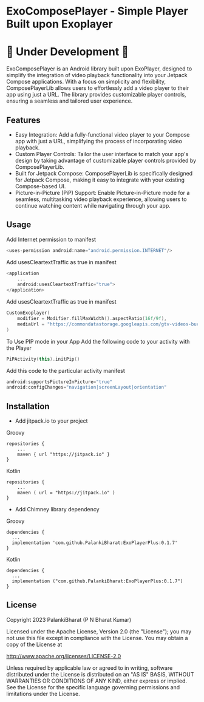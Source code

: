 
# ExoComposePlayer - Simple Player Built upon Exoplayer 
# :construction: Under Development :construction:

ExoComposePlayer is an Android library built upon ExoPlayer, designed to simplify the integration of video playback functionality into your Jetpack Compose applications. With a focus on simplicity and flexibility, ComposePlayerLib allows users to effortlessly add a video player to their app using just a URL. The library provides customizable player controls, ensuring a seamless and tailored user experience.




## Features

- Easy Integration: Add a fully-functional video player to your Compose app with just a URL, simplifying the process of incorporating video playback.
- Custom Player Controls: Tailor the user interface to match your app's design by taking advantage of customizable player controls provided by ComposePlayerLib.
- Built for Jetpack Compose: ComposePlayerLib is specifically designed for Jetpack Compose, making it easy to integrate with your existing Compose-based UI.
- Picture-in-Picture (PiP) Support: Enable Picture-in-Picture mode for a seamless, multitasking video playback experience, allowing users to continue watching content while navigating through your app.


## Usage

Add Internet permission to manifest

```kotlin
<uses-permission android:name="android.permission.INTERNET"/>
```

Add usesCleartextTraffic as true in manifest
```kotlin
<application
    ...
    android:usesCleartextTraffic="true">
</application>
```

Add usesCleartextTraffic as true in manifest
```kotlin
CustomExoplayer(
    modifier = Modifier.fillMaxWidth().aspectRatio(16f/9f),
    mediaUrl = "https://commondatastorage.googleapis.com/gtv-videos-bucket/sample/BigBuckBunny.mp4"
)
```

To Use PIP mode in your App 
Add the following code to your activity with the Player
```kotlin
PiPActivity(this).initPip()
```

Add this code to the particular activity manifest
```kotlin
android:supportsPictureInPicture="true"
android:configChanges="navigation|screenLayout|orientation"
```


## Installation
- Add jitpack.io to your project

Groovy
```
repositories {
    ...
    maven { url "https://jitpack.io" }
}
```

Kotlin
```
repositories {
    ...
    maven ( url = "https://jitpack.io" )
}
```

- Add Chimney library dependency

Groovy
``` 
dependencies { 
  ...
  implementation 'com.github.PalankiBharat:ExoPlayerPlus:0.1.7'
}
```

Kotlin
``` 
dependencies { 
  ...
  implementation ("com.github.PalankiBharat:ExoPlayerPlus:0.1.7")
}
```
    
## License

Copyright 2023 PalankiBharat (P N Bharat Kumar)

Licensed under the Apache License, Version 2.0 (the "License");
you may not use this file except in compliance with the License.
You may obtain a copy of the License at

http://www.apache.org/licenses/LICENSE-2.0

Unless required by applicable law or agreed to in writing, software
distributed under the License is distributed on an "AS IS" BASIS,
WITHOUT WARRANTIES OR CONDITIONS OF ANY KIND, either express or implied.
See the License for the specific language governing permissions and
limitations under the License.
